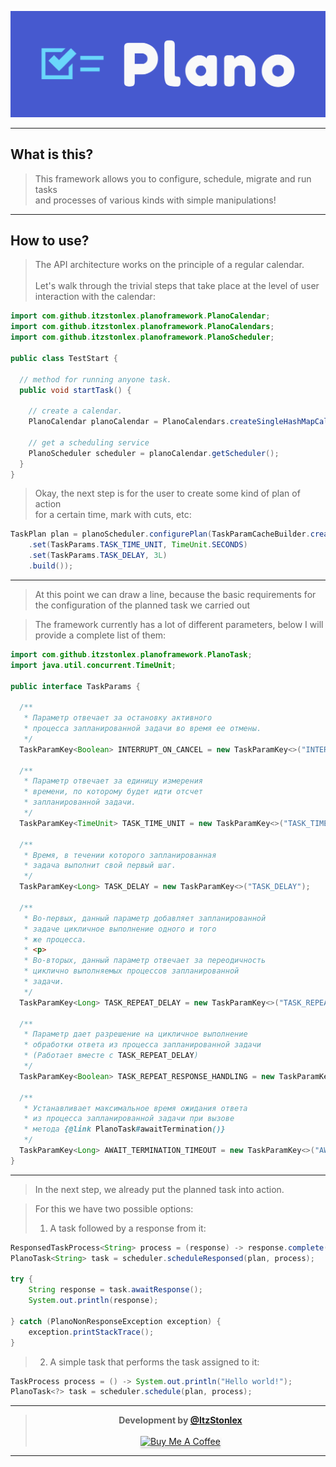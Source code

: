 ![logo](img/logo.png)

---

## What is this?
> This framework allows you to configure, schedule, migrate and run tasks
> <br>and processes of various kinds with simple manipulations!

---

## How to use?
> The API architecture works on the principle of a regular calendar. 
> <br><br>Let's walk through the trivial steps that take place at the level of
> user interaction with the calendar:

```java
import com.github.itzstonlex.planoframework.PlanoCalendar;
import com.github.itzstonlex.planoframework.PlanoCalendars;
import com.github.itzstonlex.planoframework.PlanoScheduler;

public class TestStart {

  // method for running anyone task.
  public void startTask() {
    
    // create a calendar.
    PlanoCalendar planoCalendar = PlanoCalendars.createSingleHashMapCalendar();
    
    // get a scheduling service
    PlanoScheduler scheduler = planoCalendar.getScheduler();
  }
}
```

> Okay, the next step is for the user to create some kind of plan of action 
> <br>for a certain time, mark with cuts, etc:

```java
TaskPlan plan = planoScheduler.configurePlan(TaskParamCacheBuilder.create()
    .set(TaskParams.TASK_TIME_UNIT, TimeUnit.SECONDS)
    .set(TaskParams.TASK_DELAY, 3L)
    .build());
```

---

> At this point we can draw a line, because the basic requirements for the configuration of the planned task we carried out

> The framework currently has a lot of different parameters, below I will provide a complete list of them:

```java
import com.github.itzstonlex.planoframework.PlanoTask;
import java.util.concurrent.TimeUnit;

public interface TaskParams {

  /**
   * Параметр отвечает за остановку активного
   * процесса запланированной задачи во время ее отмены.
   */
  TaskParamKey<Boolean> INTERRUPT_ON_CANCEL = new TaskParamKey<>("INTERRUPT_ON_CANCEL", Boolean.TRUE);

  /**
   * Параметр отвечает за единицу измерения
   * времени, по которому будет идти отсчет
   * запланированной задачи.
   */
  TaskParamKey<TimeUnit> TASK_TIME_UNIT = new TaskParamKey<>("TASK_TIME_UNIT");

  /**
   * Время, в течении которого запланированная
   * задача выполнит свой первый шаг.
   */
  TaskParamKey<Long> TASK_DELAY = new TaskParamKey<>("TASK_DELAY");

  /**
   * Во-первых, данный параметр добавляет запланированной
   * задаче цикличное выполнение одного и того
   * же процесса.
   * <p>
   * Во-вторых, данный параметр отвечает за переодичность
   * циклично выполняемых процессов запланированной
   * задачи.
   */
  TaskParamKey<Long> TASK_REPEAT_DELAY = new TaskParamKey<>("TASK_REPEAT_DELAY", 1L);

  /**
   * Параметр дает разрешение на цикличное выполнение
   * обработки ответа из процесса запланированной задачи
   * (Работает вместе с TASK_REPEAT_DELAY)
   */
  TaskParamKey<Boolean> TASK_REPEAT_RESPONSE_HANDLING = new TaskParamKey<>("TASK_REPEAT_RESPONSE_HANDLING", Boolean.FALSE);

  /**
   * Устанавливает максимальное время ожидания ответа
   * из процесса запланированной задачи при вызове
   * метода {@link PlanoTask#awaitTermination()}
   */
  TaskParamKey<Long> AWAIT_TERMINATION_TIMEOUT = new TaskParamKey<>("AWAIT_TERMINATION_TIMEOUT", 15_000L);
}
```

---

> In the next step, we already put the planned task into action.

> For this we have two possible options:
> 1.  A task followed by a response from it:

```java
ResponsedTaskProcess<String> process = (response) -> response.complete("Hello world!");
PlanoTask<String> task = scheduler.scheduleResponsed(plan, process);

try {
    String response = task.awaitResponse();
    System.out.println(response);
    
} catch (PlanoNonResponseException exception) {
    exception.printStackTrace();  
}
```

> 2. A simple task that performs the task assigned to it:

```java
TaskProcess process = () -> System.out.println("Hello world!");
PlanoTask<?> task = scheduler.schedule(plan, process);
```

---

<div align="center">

> **Development by <a href="https://github.com/ItzStonlex">@ItzStonlex</a>**
> <br><br><a href="https://www.buymeacoffee.com/itzstonlex" target="_blank"><img src="https://www.buymeacoffee.com/assets/img/custom_images/orange_img.png" alt="Buy Me A Coffee" style="height: 41px !important;width: 174px !important;box-shadow: 0px 3px 2px 0px rgba(190, 190, 190, 0.5) !important;-webkit-box-shadow: 0px 3px 2px 0px rgba(190, 190, 190, 0.5) !important;" ></a>

</div>

---
